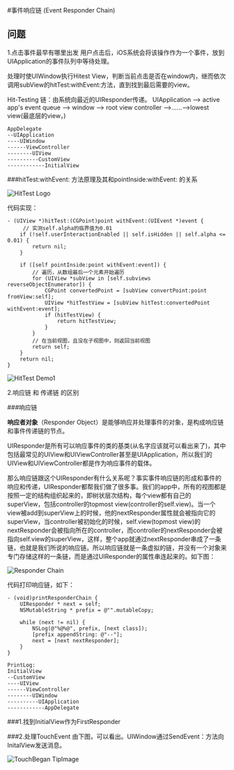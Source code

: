 #事件响应链 (Event Responder Chain)

## 问题

1.点击事件最早有哪里出发
用户点击后，iOS系统会将该操作作为一个事件，放到UIApplication的事件队列中等待处理。

处理时使UIWindow执行Hitest View，判断当前点击是否在window内，继而依次调用subView的hitTest:withEvent:方法，直到找到最后需要的view。

Hit-Testing 链：由系统向最近的UIResponder传递。 
UIApplication –> active app's event queue –> window –> root view controller –>……–>lowest view(最底层的view，)

```
AppDelegate
--UIApplication
----UIWindow
------ViewController
--------UIView
----------CustomView
------------InitialView
```

###hitTest:withEvent: 方法原理及其和pointInside:withEvent: 的关系

![HitTest Logo](http://zhoon.github.io/img/artical/ios_event/iosevent_5.png)

代码实现：

```
- (UIView *)hitTest:(CGPoint)point withEvent:(UIEvent *)event {
     // 实测self.alpha的临界值为0.01
    if (!self.userInteractionEnabled || self.isHidden || self.alpha <= 0.01) {
        return nil;
    }
    
    if ([self pointInside:point withEvent:event]) {
        // 遍历，从数组最后一个元素开始遍历
        for (UIView *subView in [self.subviews reverseObjectEnumerator]) {
            CGPoint convertedPoint = [subView convertPoint:point fromView:self];
            UIView *hitTestView = [subView hitTest:convertedPoint withEvent:event];
            if (hitTestView) {
                return hitTestView;
            }
        }
        // 在当前视图，且没在子视图中，则返回当前视图
        return self;
    }
    return nil;
}
```

![HitTest Demo1](http://zhoon.github.io/img/artical/ios_event/iosevent_4.png)

2.响应链 和 传递链 的区别

###响应链

**响应者对象**（Responder Object）是能够响应并处理事件的对象，是构成响应链和事件传递链的节点。

UIResponder是所有可以响应事件的类的基类(从名字应该就可以看出来了)，其中包括最常见的UIView和UIViewController甚至是UIApplication，所以我们的UIView和UIViewController都是作为响应事件的载体。

那么响应链跟这个UIResponder有什么关系呢？事实事件响应链的形成和事件的响应和传递，UIResponder都帮我们做了很多事。我们的app中，所有的视图都是按照一定的结构组织起来的，即树状层次结构，每个view都有自己的superView，包括controller的topmost view(controller的self.view)。当一个view被add到superView上的时候，他的nextResponder属性就会被指向它的superView，当controller被初始化的时候，self.view(topmost view)的nextResponder会被指向所在的controller，而controller的nextResponder会被指向self.view的superView，这样，整个app就通过nextResponder串成了一条链，也就是我们所说的响应链。所以响应链就是一条虚拟的链，并没有一个对象来专门存储这样的一条链，而是通过UIResponder的属性串连起来的。如下图：

![Responder Chain](http://zhoon.github.io/img/artical/ios_event/iosevent_2.png)

代码打印响应链，如下：

```
- (void)printResponderChain {
    UIResponder * next = self;
    NSMutableString * prefix = @"".mutableCopy;
    
    while (next != nil) {
        NSLog(@"%@%@", prefix, [next class]);
        [prefix appendString: @"--"];
        next = [next nextResponder];
    }
}

PrintLog:
InitialView
--CustomView
----UIView
------ViewController
--------UIWindow
----------UIApplication
------------AppDelegate
```

###1.找到InitialView作为FirstResponder

###2.处理TouchEvent
由下图，可以看出。UIWindow通过SendEvent：方法向InitalView发送消息。

![TouchBegan TipImage](/Users/niuyulong/yu0winter.github.io/images/touchBegan方法栈.png)

